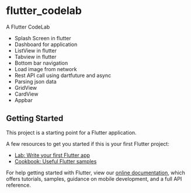 # flutter_codelab

A Flutter CodeLab

- Splash Screen in flutter
- Dashboard for application
- ListView in flutter
- Tabview in flutter
- Bottom bar navigation
- Load image from network
- Rest API call using dartfuture and async
- Parsing json data
- GridView
- CardView
- Appbar

## Getting Started

This project is a starting point for a Flutter application.

A few resources to get you started if this is your first Flutter project:

- [Lab: Write your first Flutter app](https://flutter.io/docs/get-started/codelab)
- [Cookbook: Useful Flutter samples](https://flutter.io/docs/cookbook)

For help getting started with Flutter, view our 
[online documentation](https://flutter.io/docs), which offers tutorials, 
samples, guidance on mobile development, and a full API reference.
